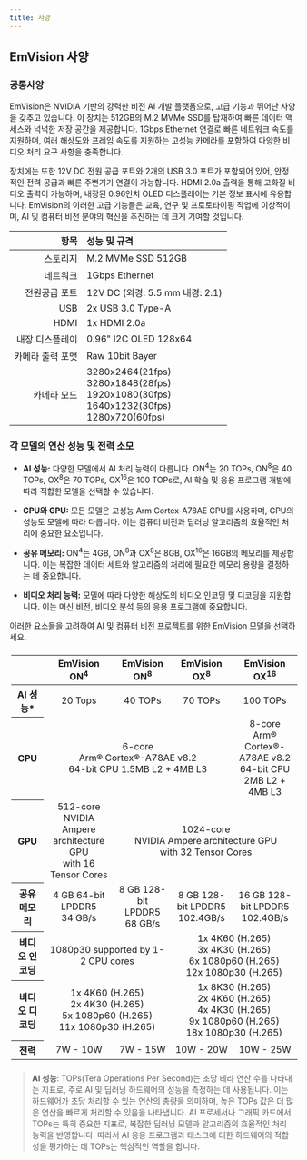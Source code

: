 ```yaml
---
title: 사양
---
```


## EmVision 사양

### 공통사양

EmVision은 NVIDIA 기반의 강력한 비전 AI 개발 플랫폼으로, 고급 기능과 뛰어난 사양을 갖추고 있습니다. 이 장치는 512GB의 M.2 MVMe SSD를 탑재하여 빠른 데이터 액세스와 넉넉한 저장 공간을 제공합니다. 1Gbps Ethernet 연결로 빠른 네트워크 속도를 지원하며, 여러 해상도와 프레임 속도를 지원하는 고성능 카메라를 포함하여 다양한 비디오 처리 요구 사항을 충족합니다.

장치에는 또한 12V DC 전원 공급 포트와 2개의 USB 3.0 포트가 포함되어 있어, 안정적인 전력 공급과 빠른 주변기기 연결이 가능합니다. HDMI 2.0a 출력을 통해 고화질 비디오 출력이 가능하며, 내장된 0.96인치 OLED 디스플레이는 기본 정보 표시에 유용합니다. EmVision의 이러한 고급 기능들은 교육, 연구 및 프로토타이핑 작업에 이상적이며, AI 및 컴퓨터 비전 분야의 혁신을 추진하는 데 크게 기여할 것입니다.

|             항목 | 성능 및 규격                                                                                     |
| ---------------: | :----------------------------------------------------------------------------------------------- |
|         스토리지 | M.2 MVMe SSD 512GB​                                                                              |
|         네트워크 | 1Gbps Ethernet​                                                                                  |
|    전원공급 포트 | 12V DC (외경: 5.5 mm 내경: 2.1)                                                                  |
|              USB | 2x USB 3.0 Type-A​                                                                               |
|             HDMI | 1x HDMI 2.0a                                                                                     |
|  내장 디스플레이 | 0.96" I2C OLED 128x64                                                                            |
| 카메라 출력 포맷 | Raw 10bit Bayer                                                                                  |
|      카메라 모드 | 3280x2464(21fps)<br>3280x1848(28fps)<br>1920x1080(30fps)<br>1640x1232(30fps)<br>1280x720(60fps)​ |

### 각 모델의 연산 성능 및 전력 소모

- **AI 성능:** 다양한 모델에서 AI 처리 능력이 다릅니다. ON<sup>4</sup>는 20 TOPs, ON<sup>8</sup>은 40 TOPs, OX<sup>8</sup>은 70 TOPs, OX<sup>16</sup>은 100 TOPs로, AI 학습 및 응용 프로그램 개발에 따라 적합한 모델을 선택할 수 있습니다.

- **CPU와 GPU:** 모든 모델은 고성능 Arm Cortex-A78AE CPU를 사용하며, GPU의 성능도 모델에 따라 다릅니다. 이는 컴퓨터 비전과 딥러닝 알고리즘의 효율적인 처리에 중요한 요소입니다.

- **공유 메모리:** ON<sup>4</sup>는 4GB, ON<sup>8</sup>과 OX<sup>8</sup>은 8GB, OX<sup>16</sup>은 16GB의 메모리를 제공합니다. 이는 복잡한 데이터 세트와 알고리즘의 처리에 필요한 메모리 용량을 결정하는 데 중요합니다.

- **비디오 처리 능력:** 모델에 따라 다양한 해상도의 비디오 인코딩 및 디코딩을 지원합니다. 이는 머신 비전, 비디오 분석 등의 응용 프로그램에 중요합니다.

이러한 요소들을 고려하여 AI 및 컴퓨터 비전 프로젝트를 위한 EmVision 모델을 선택하세요.

<style>#emVision-spec {display: inline-block; margin: .5em .2em;} #emVision-spec td {font-size: 1em;}</style>
<table id="emVision-spec">
  <thead>
    <tr>
      <th style="text-align: center">&nbsp;</th>
      <th style="text-align: center">EmVision ON<sup>4</sup></th>
      <th style="text-align: center">EmVision ON<sup>8</sup></th>
      <th style="text-align: center">EmVision OX<sup>8</sup></th>
      <th style="text-align: center">EmVision OX<sup>16</sup></th>
    </tr>
  </thead>
  <tbody>
    <tr>
      <th style="text-align: center">AI 성능*</th>
      <td style="text-align: center">20 Tops</td>
      <td style="text-align: center">40 TOPs</td>
      <td style="text-align: center">70 TOPs</td>
      <td style="text-align: center">100 TOPs</td>
    </tr>
    <tr>
      <th style="text-align: center">CPU</th>
      <td style="text-align: center" colspan="3"> 6-core​<br>Arm® Cortex®-A78AE v8.2<br>64-bit CPU​ 1.5MB L2 + 4MB L3</td>
      <td style="text-align: center">8-core​<br>Arm® Cortex®-A78AE v8.2<br>64-bit CPU​ 2MB L2 + 4MB L3</td>
    </tr>
    <tr>
      <th style="text-align: center">GPU</th>
      <td style="text-align: center">512-core​<br>NVIDIA Ampere architecture GPU​<br>with 16 Tensor Cores​</td>
      <td style="text-align: center" colspan="3">1024-core​<br>NVIDIA Ampere architecture GPU​<br>with 32 Tensor Cores</td>
    </tr>
    <tr>
      <th style="text-align: center">공유 메모리</th>
      <td style="text-align: center">4 GB 64-bit LPDDR5<br>​34 GB/s</td>
      <td style="text-align: center">8 GB 128-bit LPDDR5​<br>​68 GB/s</td>
      <td style="text-align: center">8 GB 128-bit LPDDR5​<br>​102.4GB/s</td>
      <td style="text-align: center">16 GB 128-bit LPDDR5​<br>​102.4GB/s</td>
    </tr>
    <tr>
      <th style="text-align: center">비디오 인코딩</th>
      <td style="text-align: center" colspan="2">1080p30 supported by 1-2 CPU cores​</td>
      <td style="text-align: center" colspan="2">1x 4K60 (H.265)​<br>3x 4K30 (H.265)​<br>6x 1080p60 (H.265)​<br>12x 1080p30 (H.265)</td>
    </tr>
    <tr>
      <th style="text-align: center">비디오 디코딩</th>
      <td style="text-align: center" colspan="2">1x 4K60 (H.265)<br>2x 4K30 (H.265)​<br>5x 1080p60 (H.265)<br>11x 1080p30 (H.265)​​</td>
      <td style="text-align: center" colspan="2">1x 8K30 (H.265)​<br>2x 4K60 (H.265)<br>4x 4K30 (H.265)​<br>9x 1080p60 (H.265)<br>18x 1080p30 (H.265)</td>
    </tr>
    <tr>
      <th style="text-align: center">전력</th>
      <td style="text-align: center">7W - 10W</td>
      <td style="text-align: center">7W - 15W</td>
      <td style="text-align: center">10W - 20W</td>
      <td style="text-align: center">10W - 25W</td>
    </tr>
  </tbody>
</table>

> **AI 성능**: TOPs(Tera Operations Per Second)는 초당 테라 연산 수를 나타내는 지표로, 주로 AI 및 딥러닝 하드웨어의 성능을 측정하는 데 사용됩니다. 이는 하드웨어가 초당 처리할 수 있는 연산의 총량을 의미하며, 높은 TOPs 값은 더 많은 연산을 빠르게 처리할 수 있음을 나타냅니다. AI 프로세서나 그래픽 카드에서 TOPs는 특히 중요한 지표로, 복잡한 딥러닝 모델과 알고리즘의 효율적인 처리 능력을 반영합니다. 따라서 AI 응용 프로그램과 태스크에 대한 하드웨어의 적합성을 평가하는 데 TOPs는 핵심적인 역할을 합니다.
